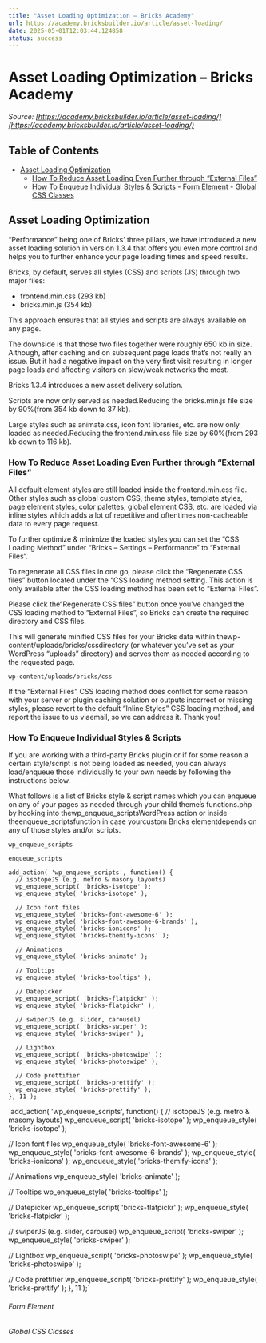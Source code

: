 ```yaml
---
title: "Asset Loading Optimization – Bricks Academy"
url: https://academy.bricksbuilder.io/article/asset-loading/
date: 2025-05-01T12:03:44.124858
status: success
---
```


# Asset Loading Optimization – Bricks Academy

*Source: [https://academy.bricksbuilder.io/article/asset-loading/](https://academy.bricksbuilder.io/article/asset-loading/)*

## Table of Contents

- [Asset Loading Optimization](#asset-loading-optimization)
  - [How To Reduce Asset Loading Even Further through “External Files”](#how-to-reduce-asset-loading-even-further-through-external-files)
  - [How To Enqueue Individual Styles & Scripts](#how-to-enqueue-individual-styles--scripts)
        - [Form Element](#form-element)
        - [Global CSS Classes](#global-css-classes)

## Asset Loading Optimization

“Performance” being one of Bricks’ three pillars, we have introduced a new asset loading solution in version 1.3.4 that offers you even more control and helps you to further enhance your page loading times and speed results.

Bricks, by default, serves all styles (CSS) and scripts (JS) through two major files:

- frontend.min.css (293 kb)
- bricks.min.js (354 kb)

This approach ensures that all styles and scripts are always available on any page.

The downside is that those two files together were roughly 650 kb in size. Although, after caching and on subsequent page loads that’s not really an issue. But it had a negative impact on the very first visit resulting in longer page loads and affecting visitors on slow/weak networks the most.

Bricks 1.3.4 introduces a new asset delivery solution.

Scripts are now only served as needed.Reducing the bricks.min.js file size by 90%(from 354 kb down to 37 kb).

Large styles such as animate.css, icon font libraries, etc. are now only loaded as needed.Reducing the frontend.min.css file size by 60%(from 293 kb down to 116 kb).

### How To Reduce Asset Loading Even Further through “External Files”

All default element styles are still loaded inside the frontend.min.css file. Other styles such as global custom CSS, theme styles, template styles, page element styles, color palettes, global element CSS, etc. are loaded via inline styles which adds a lot of repetitive and oftentimes non-cacheable data to every page request.

To further optimize & minimize the loaded styles you can set the “CSS Loading Method” under “Bricks – Settings – Performance” to “External Files“.

To regenerate all CSS files in one go, please click the “Regenerate CSS files” button located under the “CSS loading method setting. This action is only available after the CSS loading method has been set to “External Files”.

Please click the“Regenerate CSS files” button once you’ve changed the CSS loading method to “External Files”, so Bricks can create the required directory and CSS files.

This will generate minified CSS files for your Bricks data within thewp-content/uploads/bricks/cssdirectory (or whatever you’ve set as your WordPress “uploads” directory) and serves them as needed according to the requested page.

`wp-content/uploads/bricks/css`

If the “External Files” CSS loading method does conflict for some reason with your server or plugin caching solution or outputs incorrect or missing styles, please revert to the default “Inline Styles” CSS loading method, and report the issue to us viaemail, so we can address it. Thank you!

### How To Enqueue Individual Styles & Scripts

If you are working with a third-party Bricks plugin or if for some reason a certain style/script is not being loaded as needed, you can always load/enqueue those individually to your own needs by following the instructions below.

What follows is a list of Bricks style & script names which you can enqueue on any of your pages as needed through your child theme’s functions.php by hooking into thewp_enqueue_scriptsWordPress action or inside theenqueue_scriptsfunction in case yourcustom Bricks elementdepends on any of those styles and/or scripts.

`wp_enqueue_scripts`

`enqueue_scripts`

```
add_action( 'wp_enqueue_scripts', function() {
  // isotopeJS (e.g. metro & masony layouts)
  wp_enqueue_script( 'bricks-isotope' );
  wp_enqueue_style( 'bricks-isotope' );
  
  // Icon font files
  wp_enqueue_style( 'bricks-font-awesome-6' );
  wp_enqueue_style( 'bricks-font-awesome-6-brands' );
  wp_enqueue_style( 'bricks-ionicons' );
  wp_enqueue_style( 'bricks-themify-icons' );

  // Animations
  wp_enqueue_style( 'bricks-animate' );

  // Tooltips
  wp_enqueue_style( 'bricks-tooltips' );

  // Datepicker
  wp_enqueue_script( 'bricks-flatpickr' );
  wp_enqueue_style( 'bricks-flatpickr' );

  // swiperJS (e.g. slider, carousel)
  wp_enqueue_script( 'bricks-swiper' );
  wp_enqueue_style( 'bricks-swiper' );

  // Lightbox
  wp_enqueue_script( 'bricks-photoswipe' );
  wp_enqueue_style( 'bricks-photoswipe' );

  // Code prettifier
  wp_enqueue_script( 'bricks-prettify' );
  wp_enqueue_style( 'bricks-prettify' );
}, 11 );
```

`add_action( 'wp_enqueue_scripts', function() {
  // isotopeJS (e.g. metro & masony layouts)
  wp_enqueue_script( 'bricks-isotope' );
  wp_enqueue_style( 'bricks-isotope' );
  
  // Icon font files
  wp_enqueue_style( 'bricks-font-awesome-6' );
  wp_enqueue_style( 'bricks-font-awesome-6-brands' );
  wp_enqueue_style( 'bricks-ionicons' );
  wp_enqueue_style( 'bricks-themify-icons' );

  // Animations
  wp_enqueue_style( 'bricks-animate' );

  // Tooltips
  wp_enqueue_style( 'bricks-tooltips' );

  // Datepicker
  wp_enqueue_script( 'bricks-flatpickr' );
  wp_enqueue_style( 'bricks-flatpickr' );

  // swiperJS (e.g. slider, carousel)
  wp_enqueue_script( 'bricks-swiper' );
  wp_enqueue_style( 'bricks-swiper' );

  // Lightbox
  wp_enqueue_script( 'bricks-photoswipe' );
  wp_enqueue_style( 'bricks-photoswipe' );

  // Code prettifier
  wp_enqueue_script( 'bricks-prettify' );
  wp_enqueue_style( 'bricks-prettify' );
}, 11 );`

###### Form Element

###### Global CSS Classes

